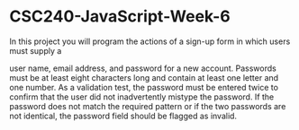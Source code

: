 # CSC240-JavaScript-Week-6

In this project you will program the actions of a sign-up form in which users must supply a

user name, email address, and password for a new account. Passwords must be at least eight characters long and contain at least one letter and one number. As a validation test, the password must be entered twice to confirm that the user did not inadvertently mistype the password. If the password does not match the required pattern or if the two passwords are not identical, the password field should be flagged as invalid.
